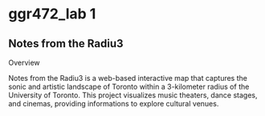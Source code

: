 # ggr472_lab 1 
## Notes from the Radiu3
Overview

Notes from the Radiu3 is a web-based interactive map that captures the sonic and artistic landscape of Toronto within a 3-kilometer radius of the University of Toronto. This project visualizes music theaters, dance stages, and cinemas, providing informations to explore cultural venues.